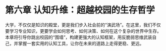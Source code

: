 # **第六章 认知升维：超越校园的生存哲学**

大学，不仅仅是知识的殿堂，更是我们步入社会前的“演武场”。在这里，我们不仅要学习专业知识，更要学会如何思考、如何决策、如何在这个复杂的世界中生存。本章将引导你跳出校园的“围墙”，构建更强大的认知框架，用反脆弱思维武装自己，并掌握一套实用的认知工具，让你在未来的道路上走得更稳、更远。
